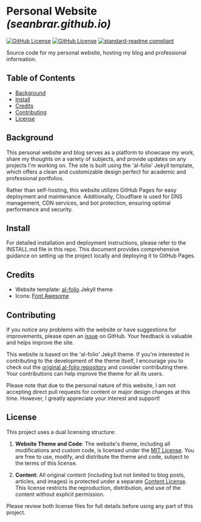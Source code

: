 # Personal Website *(seanbrar.github.io)*

[![GitHub License](https://img.shields.io/badge/license-MIT-green)](LICENSE)
[![GitHub License](https://img.shields.io/badge/license-Content-red)](CONTENT_LICENSE.md)
[![standard-readme compliant](https://img.shields.io/badge/readme%20style-standard-brightgreen.svg?style=flat-square)](https://github.com/RichardLitt/standard-readme)

Source code for my personal website, hosting my blog and professional information.

## Table of Contents

- [Background](#background)
- [Install](#install)
- [Credits](#credits)
- [Contributing](#contributing)
- [License](#license)

## Background

This personal website and blog serves as a platform to showcase my work, share my thoughts on a variety of subjects, and provide updates on any projects I'm working on. The site is built using the 'al-folio' Jekyll template, which offers a clean and customizable design perfect for academic and professional portfolios.

Rather than self-hosting, this website utilizes GitHub Pages for easy deployment and maintenance. Additionally, Cloudflare is used for DNS management, CDN services, and bot protection, ensuring optimal performance and security.

## Install

For detailed installation and deployment instructions, please refer to the INSTALL.md file in this repo. This document provides comprehensive guidance on setting up the project locally and deploying it to GitHub Pages.

## Credits

- Website template: [al-folio](https://github.com/alshedivat/al-folio) Jekyll theme
- Icons: [Font Awesome](https://fontawesome.com)

## Contributing

If you notice any problems with the website or have suggestions for improvements, please open an [issue](https://github.com/seanbrar/seanbrar.github.io/issues) on GitHub. Your feedback is valuable and helps improve the site.

This website is based on the 'al-folio' Jekyll theme. If you're interested in contributing to the development of the theme itself, I encourage you to check out the [original al-folio repository](https://github.com/alshedivat/al-folio) and consider contributing there. Your contributions can help improve the theme for all its users.

Please note that due to the personal nature of this website, I am not accepting direct pull requests for content or major design changes at this time. However, I greatly appreciate your interest and support!

## License

This project uses a dual licensing structure:

1. **Website Theme and Code**: The website's theme, including all modifications and custom code, is licensed under the [MIT License](LICENSE). You are free to use, modify, and distribute the theme and code, subject to the terms of this license.

2. **Content**: All original content (including but not limited to blog posts, articles, and images) is protected under a separate [Content License](CONTENT_LICENSE.md). This license restricts the reproduction, distribution, and use of the content without explicit permission.

Please review both license files for full details before using any part of this project.
